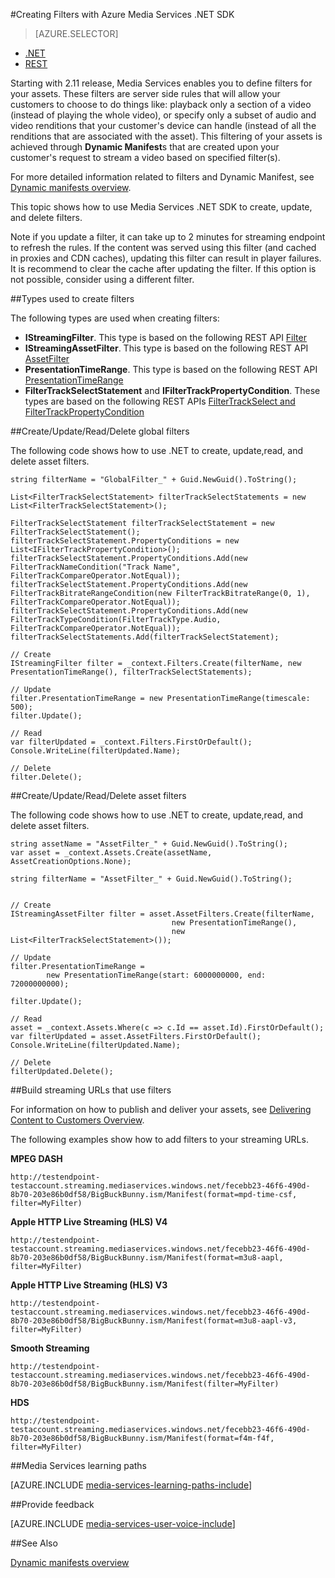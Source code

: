 <properties 
    pageTitle="Creating Filters with Azure Media Services .NET SDK" 
    description="This topic describes how to create filters so your client can use them to stream specific sections of a stream. Media Services creates dynamic manifests to achieve this selective streaming." 
    services="media-services" 
    documentationCenter="" 
    authors="Juliako" 
    manager="dwrede,cenkdin" 
    editor=""/>

<tags 
    ms.service="media-services" 
    ms.workload="media" 
    ms.tgt_pltfrm="na" 
    ms.devlang="ne" 
    ms.topic="article" 
    ms.date="10/18/2015"  
    ms.author="juliako"/>


#Creating Filters with Azure Media Services .NET SDK

> [AZURE.SELECTOR]
- [.NET](media-services-dotnet-dynamic-manifest.md)
- [REST](media-services-rest-dynamic-manifest.md)

Starting with 2.11 release, Media Services enables you to define filters for your assets. These filters are server side rules that will allow your customers to choose to do things like: playback only a section of a video (instead of playing the whole video), or specify only a subset of audio and video renditions that your customer's device can handle (instead of all the renditions that are associated with the asset). This filtering of your assets is achieved through **Dynamic Manifest**s that are created upon your customer's request to stream a video based on specified filter(s).

For more detailed information related to filters and Dynamic Manifest, see [Dynamic manifests overview](media-services-dynamic-manifest-overview.md).

This topic shows how to use Media Services .NET SDK to create, update, and delete filters. 


Note if you update a filter, it can take up to 2 minutes for streaming endpoint to refresh the rules. If the content was served using this filter (and cached in proxies and CDN caches), updating this filter can result in player failures. It is recommend to clear the cache after updating the filter. If this option is not possible, consider using a different filter. 

##Types used to create filters

The following types are used when creating filters: 

- **IStreamingFilter**.  This type is based on the following REST API [Filter](http://msdn.microsoft.com/library/azure/mt149056.aspx)
- **IStreamingAssetFilter**. This type is based on the following REST API [AssetFilter](http://msdn.microsoft.com/library/azure/mt149053.aspx)
- **PresentationTimeRange**. This type is based on the following REST API [PresentationTimeRange](http://msdn.microsoft.com/library/azure/mt149052.aspx)
- **FilterTrackSelectStatement** and **IFilterTrackPropertyCondition**. These types are based on the following REST APIs [FilterTrackSelect and FilterTrackPropertyCondition](http://msdn.microsoft.com/library/azure/mt149055.aspx)


##Create/Update/Read/Delete global filters

The following code shows how to use .NET to create, update,read, and delete asset filters.
    
    string filterName = "GlobalFilter_" + Guid.NewGuid().ToString();
                
    List<FilterTrackSelectStatement> filterTrackSelectStatements = new List<FilterTrackSelectStatement>();
    
    FilterTrackSelectStatement filterTrackSelectStatement = new FilterTrackSelectStatement();
    filterTrackSelectStatement.PropertyConditions = new List<IFilterTrackPropertyCondition>();
    filterTrackSelectStatement.PropertyConditions.Add(new FilterTrackNameCondition("Track Name", FilterTrackCompareOperator.NotEqual));
    filterTrackSelectStatement.PropertyConditions.Add(new FilterTrackBitrateRangeCondition(new FilterTrackBitrateRange(0, 1), FilterTrackCompareOperator.NotEqual));
    filterTrackSelectStatement.PropertyConditions.Add(new FilterTrackTypeCondition(FilterTrackType.Audio, FilterTrackCompareOperator.NotEqual));
    filterTrackSelectStatements.Add(filterTrackSelectStatement);
    
    // Create
    IStreamingFilter filter = _context.Filters.Create(filterName, new PresentationTimeRange(), filterTrackSelectStatements);
    
    // Update
    filter.PresentationTimeRange = new PresentationTimeRange(timescale: 500);
    filter.Update();
    
    // Read
    var filterUpdated = _context.Filters.FirstOrDefault();
    Console.WriteLine(filterUpdated.Name);

    // Delete
    filter.Delete();


##Create/Update/Read/Delete asset filters

The following code shows how to use .NET to create, update,read, and delete asset filters.

    
    string assetName = "AssetFilter_" + Guid.NewGuid().ToString();
    var asset = _context.Assets.Create(assetName, AssetCreationOptions.None);
    
    string filterName = "AssetFilter_" + Guid.NewGuid().ToString();
    
        
    // Create
    IStreamingAssetFilter filter = asset.AssetFilters.Create(filterName,
                                        new PresentationTimeRange(), 
                                        new List<FilterTrackSelectStatement>());
    
    // Update
    filter.PresentationTimeRange = 
            new PresentationTimeRange(start: 6000000000, end: 72000000000);
    
    filter.Update();
    
    // Read
    asset = _context.Assets.Where(c => c.Id == asset.Id).FirstOrDefault();
    var filterUpdated = asset.AssetFilters.FirstOrDefault();
    Console.WriteLine(filterUpdated.Name);
    
    // Delete
    filterUpdated.Delete();
    



##Build streaming URLs that use filters

For information on how to publish and deliver your assets, see [Delivering Content to Customers Overview](media-services-deliver-content-overview.md).


The following examples show how to add filters to your streaming URLs.

**MPEG DASH** 

    http://testendpoint-testaccount.streaming.mediaservices.windows.net/fecebb23-46f6-490d-8b70-203e86b0df58/BigBuckBunny.ism/Manifest(format=mpd-time-csf, filter=MyFilter)

**Apple HTTP Live Streaming (HLS) V4**

    http://testendpoint-testaccount.streaming.mediaservices.windows.net/fecebb23-46f6-490d-8b70-203e86b0df58/BigBuckBunny.ism/Manifest(format=m3u8-aapl, filter=MyFilter)

**Apple HTTP Live Streaming (HLS) V3**

    http://testendpoint-testaccount.streaming.mediaservices.windows.net/fecebb23-46f6-490d-8b70-203e86b0df58/BigBuckBunny.ism/Manifest(format=m3u8-aapl-v3, filter=MyFilter)

**Smooth Streaming**

    http://testendpoint-testaccount.streaming.mediaservices.windows.net/fecebb23-46f6-490d-8b70-203e86b0df58/BigBuckBunny.ism/Manifest(filter=MyFilter)


**HDS**

    http://testendpoint-testaccount.streaming.mediaservices.windows.net/fecebb23-46f6-490d-8b70-203e86b0df58/BigBuckBunny.ism/Manifest(format=f4m-f4f, filter=MyFilter)


##Media Services learning paths

[AZURE.INCLUDE [media-services-learning-paths-include](../../includes/media-services-learning-paths-include.md)]

##Provide feedback

[AZURE.INCLUDE [media-services-user-voice-include](../../includes/media-services-user-voice-include.md)]


##See Also 

[Dynamic manifests overview](media-services-dynamic-manifest-overview.md)
 


